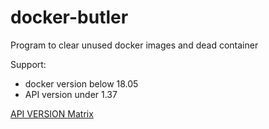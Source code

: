 # docker-butler
Program to clear unused docker images and dead container

Support:

  - docker version below 18.05
  - API version under 1.37


[API VERSION Matrix](https://docs.docker.com/develop/sdk/#api-version-matrix)
